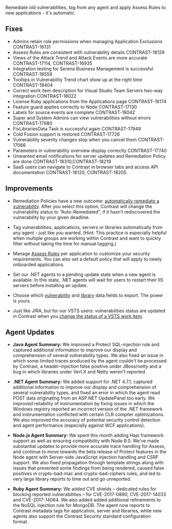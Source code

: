 <!--
title: "Contrast 3.4.5 - October 2017"
description: "Contrast 3.4.5 October 2017"
tags: "3.4.5 October Release Notes"
-->

Remediate old vulnerabilities, tag from any agent and apply Assess Rules to new applications - it's automatic. 

## Fixes

* Admins retain role permissions when managing Application Exclusions CONTRAST-16131
* Assess Rules are consistent with vulnerability details CONTRAST-18129
* Views of the Attack Trend and Attack Events are more accurate CONTRAST-17114, CONTRAST-16935
* Integration testing for Serena Business Management is successful CONTRAST-18559
* Tooltips in Vulnerability Trend chart show up at the right time CONTRAST-18404
* Correct work item description for Visual Studio Team Servers two-way integration CONTRAST-18022
* License Ruby applications from the Applications page CONTRAST-18174
* Feature guard applies correctly to Node CONTRAST-17130
* Labels for source events are complete CONTRAST-18042
* Super and System Admins can view vulnerabilities without errors CONTRAST-17980
* FixLibrariesData Task is successful again CONTRAST-17949
* Cold Fusion support is restored CONTRAST-17726
* Vulnerability severity changes stop when you cancel them CONTRAST-17066
* Parameters in vulnerability overview display correctly CONTRAST-17740 
* Unwanted email notifications for server updates and Remediation Policy are done CONTRAST-18310,CONTRAST-18219
* SaaS users can navigate to Contrast in browser tabs and access API documentation CONTRAST-18120, CONTRAST-18205

## Improvements 

* Remediation Policies have a new outcome: [automatically remediate a vulnerability](admin-policymgmt.html#remediate). After you select this option, Contrast will change the vulnerability status to “Auto-Remediated”, if it hasn’t rediscovered the vulnerability by your given deadline. 

* Tag vulnerabilities, applications, servers or libraries automatically from any agent - just like you wanted. (Hint: This practice is especially helpful when multiple groups are working within Contrast and want to quickly filter without taking the time for manual tagging.)

* Manage [Assess Rules](admin-policymgmt.html#assess) per application to customize your security requirements. You can also set a default policy that will apply to newly onboarded applications. 

* Set our .NET agents to a pending update state when a new agent is available. In this state, .NET agents will wait for users to restart their IIS servers before installing an update.

* Choose which [vulnerability](user-apps.html#vulns) and [library](user-apps.html#libraries) data fields to export. The power is yours.

* Just like JIRA, but for our VSTS users: vulnerabilities status are updated in Contrast when you [change the status of a VSTS work item](admin-orgintegrations.html#vsts-tfs).

## Agent Updates

* **Java Agent Summary:** We improved a Protect SQL-injection rule and captured additional information to improve our display and comprehension of several vulnerability types. We also fixed an issue in which some limited traces produced by the agent couldn't be processed by Contrast, a header-injection false positive under JBoss/netty and a bug in which libraries under Vert.X and Netty weren't reported.

* **.NET Agent Summary:** We added support for .NET 4.7.1, captured additional information to improve our display and comprehension of several vulnerability types, and fixed an error in which the agent read POST data originating from an ASP.NET UpdatePanel too early. We improved reliability of instrumentation by fixing issues in which the Windows registry reported an incorrect version of the .NET framework and instrumentation conflicted with certain CLR compiler optimizations. We also improved the accuracy of potential security control detection and agent performance (especially against WCF applications). 

* **Node.js Agent Summary:** We spent this month adding Hapi framework support as well as ensuring compatibility with Node 8.0. We’ve made substantial updates to provide more accurate trace handling for Assess, and continue to move towards the beta release of Protect features in the Node agent with Server-side JavaScript injection handling and CSRF support. We also fixed propagation through template strings along with issues that prevented some findings from being rendered, caused false positives in crypto-bad-mac and crypto-bad-ciphers rules, and led to very large library reports to time out and go unreported. 

* **Ruby Agent Summary:** We added CVE shields – dedicated rules for blocking reported vulnerabilities – for CVE-2017-0890, CVE-2017-14033 and CVE-2017-14064. We also added added additional refinements to the NoSQL injection rule for MongoDB. The agent now reports to Contrast metadata tags for application, server and libraries, while new agents also support the Contrast Security standard configuration format.





